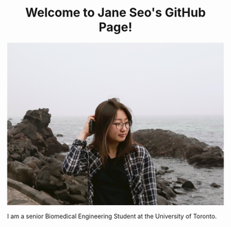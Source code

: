<h1 align="center">
Welcome to Jane Seo's GitHub Page!
</h1>


<p align="center">
  <img width="600" src=JHS.JPG>
</p>
I am a senior Biomedical Engineering Student at the University of Toronto.
